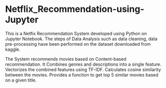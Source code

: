 # Netflix_Recommendation-using-Jupyter

This is a Netfix Recommendation System developed using Python on Jupyter Notebook.
The steps of Data Analysis such as data cleaning, data pre-processing have been performed on the dataset downloaded from kaggle.

The System recommends movies based on Content-based recommendation.
It Combines genres and descriptions into a single feature.
Vectorizes the combined features using TF-IDF.
Calculates cosine similarity between the movies.
Provides a function to get top 5 similar movies based on a given title.

